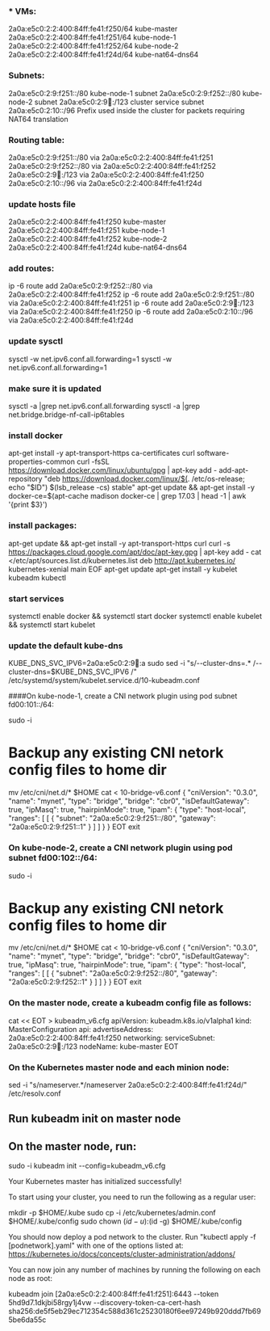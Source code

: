 ### * VMs:
2a0a:e5c0:2:2:400:84ff:fe41:f250/64  kube-master
2a0a:e5c0:2:2:400:84ff:fe41:f251/64  kube-node-1
2a0a:e5c0:2:2:400:84ff:fe41:f252/64  kube-node-2
2a0a:e5c0:2:2:400:84ff:fe41:f24d/64  kube-nat64-dns64

### Subnets:
2a0a:e5c0:2:9:f251::/80   kube-node-1 subnet
2a0a:e5c0:2:9:f252::/80   kube-node-2 subnet
2a0a:e5c0:2:9:1234::/123   cluster service subnet
2a0a:e5c0:2:10::/96       Prefix used inside the cluster for packets requiring NAT64 translation

### Routing table:

2a0a:e5c0:2:9:f251::/80  via 2a0a:e5c0:2:2:400:84ff:fe41:f251
2a0a:e5c0:2:9:f252::/80  via 2a0a:e5c0:2:2:400:84ff:fe41:f252
2a0a:e5c0:2:9:1234::/123  via 2a0a:e5c0:2:2:400:84ff:fe41:f250
2a0a:e5c0:2:10::/96   via 2a0a:e5c0:2:2:400:84ff:fe41:f24d

### update hosts file 
2a0a:e5c0:2:2:400:84ff:fe41:f250  kube-master
2a0a:e5c0:2:2:400:84ff:fe41:f251  kube-node-1
2a0a:e5c0:2:2:400:84ff:fe41:f252  kube-node-2
2a0a:e5c0:2:2:400:84ff:fe41:f24d  kube-nat64-dns64



### add routes:
ip -6 route add 2a0a:e5c0:2:9:f252::/80  via 2a0a:e5c0:2:2:400:84ff:fe41:f252
ip -6 route add 2a0a:e5c0:2:9:f251::/80 via 2a0a:e5c0:2:2:400:84ff:fe41:f251
ip -6 route add 2a0a:e5c0:2:9:1234::/123  via 2a0a:e5c0:2:2:400:84ff:fe41:f250
ip -6 route add  2a0a:e5c0:2:10::/96 via 2a0a:e5c0:2:2:400:84ff:fe41:f24d

### update sysctl
sysctl -w net.ipv6.conf.all.forwarding=1
sysctl -w net.ipv6.conf.all.forwarding=1

### make sure it is updated

sysctl -a |grep net.ipv6.conf.all.forwarding
sysctl -a |grep net.bridge.bridge-nf-call-ip6tables


### install docker 

apt-get install -y apt-transport-https ca-certificates curl software-properties-common
curl -fsSL https://download.docker.com/linux/ubuntu/gpg | apt-key add -
add-apt-repository "deb https://download.docker.com/linux/$(. /etc/os-release; echo "$ID") $(lsb_release -cs) stable"
apt-get update && apt-get install -y docker-ce=$(apt-cache madison docker-ce | grep 17.03 | head -1 | awk '{print $3}')


### install packages:

apt-get update && apt-get install -y apt-transport-https curl
curl -s https://packages.cloud.google.com/apt/doc/apt-key.gpg | apt-key add -
cat <<EOF >/etc/apt/sources.list.d/kubernetes.list
deb http://apt.kubernetes.io/ kubernetes-xenial main
EOF
apt-get update
apt-get install -y kubelet kubeadm kubectl

### start services
systemctl enable docker && systemctl start docker
systemctl enable kubelet && systemctl start kubelet


### update the default kube-dns
KUBE_DNS_SVC_IPV6=2a0a:e5c0:2:9:1234::a
sudo sed -i "s/--cluster-dns=.* /--cluster-dns=$KUBE_DNS_SVC_IPV6 /" /etc/systemd/system/kubelet.service.d/10-kubeadm.conf



####On kube-node-1, create a CNI network plugin using pod subnet fd00:101::/64:


sudo -i
# Backup any existing CNI netork config files to home dir
mv /etc/cni/net.d/* $HOME
cat <<EOT > 10-bridge-v6.conf
{
  "cniVersion": "0.3.0",
  "name": "mynet",
  "type": "bridge",
  "bridge": "cbr0",
  "isDefaultGateway": true,
  "ipMasq": true,
  "hairpinMode": true,
  "ipam": {
    "type": "host-local",
    "ranges": [
      [
        {
          "subnet": "2a0a:e5c0:2:9:f251::/80",
          "gateway": "2a0a:e5c0:2:9:f251::1"
        }
      ]
    ]
  }
}
EOT
exit



### On kube-node-2, create a CNI network plugin using pod subnet fd00:102::/64:


sudo -i
# Backup any existing CNI netork config files to home dir
mv /etc/cni/net.d/* $HOME
cat <<EOT > 10-bridge-v6.conf
{
  "cniVersion": "0.3.0",
  "name": "mynet",
  "type": "bridge",
  "bridge": "cbr0",
  "isDefaultGateway": true,
  "ipMasq": true,
  "hairpinMode": true,
  "ipam": {
    "type": "host-local",
    "ranges": [
      [
        {
          "subnet": "2a0a:e5c0:2:9:f252::/80",
          "gateway": "2a0a:e5c0:2:9:f252::1"
        }
      ]
    ]
  }
}
EOT
exit



### On the master node, create a kubeadm config file as follows:

cat << EOT > kubeadm_v6.cfg
apiVersion: kubeadm.k8s.io/v1alpha1
kind: MasterConfiguration
api:
  advertiseAddress: 2a0a:e5c0:2:2:400:84ff:fe41:f250
networking:
  serviceSubnet: 2a0a:e5c0:2:9:1234::/123
nodeName: kube-master
EOT


### On the Kubernetes master node and each minion node:

sed -i "s/nameserver.*/nameserver 2a0a:e5c0:2:2:400:84ff:fe41:f24d/" /etc/resolv.conf


## Run kubeadm init on master node
## On the master node, run:

sudo -i
kubeadm init --config=kubeadm_v6.cfg




Your Kubernetes master has initialized successfully!

To start using your cluster, you need to run the following as a regular user:

  mkdir -p $HOME/.kube
  sudo cp -i /etc/kubernetes/admin.conf $HOME/.kube/config
  sudo chown $(id -u):$(id -g) $HOME/.kube/config

You should now deploy a pod network to the cluster.
Run "kubectl apply -f [podnetwork].yaml" with one of the options listed at:
  https://kubernetes.io/docs/concepts/cluster-administration/addons/

You can now join any number of machines by running the following on each node
as root:

  kubeadm join [2a0a:e5c0:2:2:400:84ff:fe41:f251]:6443 --token 5hd9d7.1dkjbi58rgy1j4vw --discovery-token-ca-cert-hash sha256:de5f5eb29ec712354c588d361c25230180f6ee97249b920ddd7fb695be6da55c


